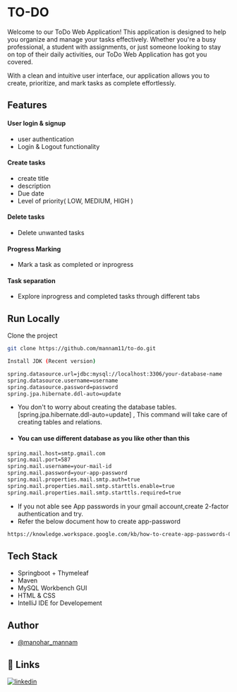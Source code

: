 
# TO-DO

Welcome to our ToDo Web Application! This application is designed to help you organize and manage your tasks effectively. Whether you're a busy professional, a student with assignments, or just someone looking to stay on top of their daily activities, our ToDo Web Application has got you covered.

With a clean and intuitive user interface, our application allows you to create, prioritize, and mark tasks as complete effortlessly.


## Features

#### User login & signup
- user authentication 
- Login & Logout functionality
#### Create tasks
- create title
- description
- Due date
- Level of priority( LOW, MEDIUM, HIGH )

#### Delete tasks
- Delete unwanted tasks

#### Progress Marking
- Mark a task as completed or inprogress

#### Task separation
- Explore inprogress and completed tasks through different tabs


## Run Locally


Clone the project

```bash
git clone https://github.com/mannam11/to-do.git
```

```bash
Install JDK (Recent version)
```
```bash
spring.datasource.url=jdbc:mysql://localhost:3306/your-database-name
spring.datasource.username=username
spring.datasource.password=password
spring.jpa.hibernate.ddl-auto=update
```
- You don't to worry about creating the database tables. [spring.jpa.hibernate.ddl-auto=update] , This command will take care of creating tables and relations.

- #### You can use different database as you like other than this

```bash
spring.mail.host=smtp.gmail.com
spring.mail.port=587
spring.mail.username=your-mail-id
spring.mail.password=your-app-password
spring.mail.properties.mail.smtp.auth=true
spring.mail.properties.mail.smtp.starttls.enable=true
spring.mail.properties.mail.smtp.starttls.required=true
```
- If you not able see App passwords in your gmail account,create 2-factor authentication and try. 
- Refer the below document how to create app-password
```bash
https://knowledge.workspace.google.com/kb/how-to-create-app-passwords-000009237
```





## Tech Stack

- Springboot + Thymeleaf
- Maven
- MySQL Workbench GUI
- HTML & CSS
- IntelliJ IDE for Developement



## Author

- [@manohar_mannam](https://github.com/mannam11)


## 🔗 Links 
[![linkedin](https://img.shields.io/badge/linkedin-0A66C2?style=for-the-badge&logo=linkedin&logoColor=white)](https://www.linkedin.com/in/manohar-mannam/)  

